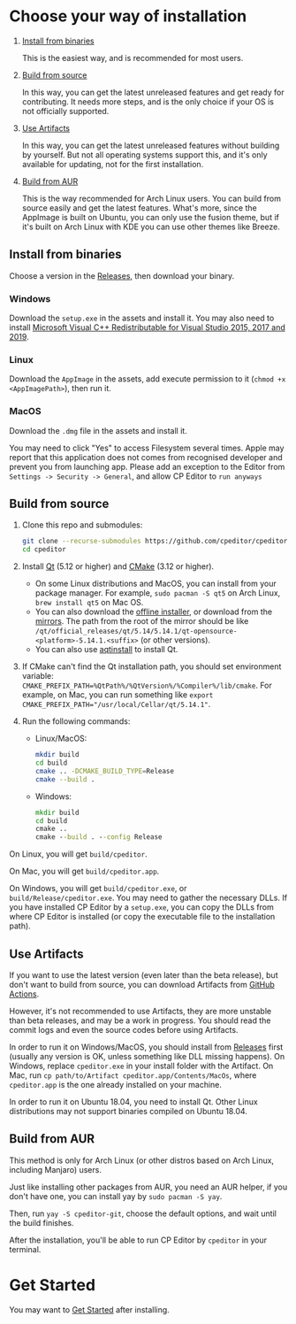 # Choose your way of installation

1. [Install from binaries](#Install-from-binaries)

   This is the easiest way, and is recommended for most users.

2. [Build from source](#Build-from-source)

   In this way, you can get the latest unreleased features and get ready for contributing. It needs more steps, and is the only choice if your OS is not officially supported.

3. [Use Artifacts](#Use-Artifacts)

    In this way, you can get the latest unreleased features without building by yourself. But not all operating systems support this, and it's only available for updating, not for the first installation.

4. [Build from AUR](#Build-from-AUR)

   This is the way recommended for Arch Linux users. You can build from source easily and get the latest features. What's more, since the AppImage is built on Ubuntu, you can only use the fusion theme, but if it's built on Arch Linux with KDE you can use other themes like Breeze.

## Install from binaries

Choose a version in the [Releases](https://github.com/cpeditor/cpeditor/releases), then download your binary.

### Windows

Download the `setup.exe` in the assets and install it. You may also need to install [Microsoft Visual C++ Redistributable for Visual Studio 2015, 2017 and 2019](https://support.microsoft.com/en-us/help/2977003/the-latest-supported-visual-c-downloads).

### Linux

Download the `AppImage` in the assets, add execute permission to it (`chmod +x <AppImagePath>`), then run it.

### MacOS

Download the `.dmg` file in the assets and install it.

You may need to click "Yes" to access Filesystem several times. Apple may report that this application does not comes from recognised developer and prevent you from launching app. Please add an exception to the Editor from `Settings -> Security -> General`, and allow CP Editor to `run anyways`

## Build from source

1. Clone this repo and submodules:

	```sh
	git clone --recurse-submodules https://github.com/cpeditor/cpeditor.git
	cd cpeditor
	```

2. Install [Qt](https://www.qt.io/download) (5.12 or higher) and [CMake](https://cmake.org/download/) (3.12 or higher).
   - On some Linux distributions and MacOS, you can install from your package manager. For example, `sudo pacman -S qt5` on Arch Linux, `brew install qt5` on Mac OS.
   - You can also download the [offline installer](https://www.qt.io/offline-installers), or download from the [mirrors](https://download.qt.io/static/mirrorlist/). The path from the root of the mirror should be like `/qt/official_releases/qt/5.14/5.14.1/qt-opensource-<platform>-5.14.1.<suffix>` (or other versions).
   - You can also use [aqtinstall](https://github.com/miurahr/aqtinstall) to install Qt.

3. If CMake can't find the Qt installation path, you should set environment variable: `CMAKE_PREFIX_PATH=%QtPath%/%QtVersion%/%Compiler%/lib/cmake`. For example, on Mac, you can run something like `export CMAKE_PREFIX_PATH="/usr/local/Cellar/qt/5.14.1"`.

4. Run the following commands:

	- Linux/MacOS:

		```sh
		mkdir build
		cd build
		cmake .. -DCMAKE_BUILD_TYPE=Release
		cmake --build .
		```

	- Windows:

		```bat
		mkdir build
		cd build
		cmake ..
		cmake --build . --config Release
		```

On Linux, you will get `build/cpeditor`.

On Mac, you will get `build/cpeditor.app`.

On Windows, you will get `build/cpeditor.exe`, or `build/Release/cpeditor.exe`. You may need to gather the necessary DLLs. If you have installed CP Editor by a `setup.exe`, you can copy the DLLs from where CP Editor is installed (or copy the executable file to the installation path).

## Use Artifacts

If you want to use the latest version (even later than the beta release), but don't want to build from source, you can download Artifacts from [GitHub Actions](https://github.com/cpeditor/cpeditor/actions).

However, it's not recommended to use Artifacts, they are more unstable than beta releases, and may be a work in progress. You should read the commit logs and even the source codes before using Artifacts.

In order to run it on Windows/MacOS, you should install from [Releases](https://github.com/cpeditor/cpeditor/releases) first (usually any version is OK, unless something like DLL missing happens). On Windows, replace `cpeditor.exe` in your install folder with the Artifact. On Mac, run `cp path/to/Artifact cpeditor.app/Contents/MacOs`, where `cpeditor.app` is the one already installed on your machine.

In order to run it on Ubuntu 18.04, you need to install Qt. Other Linux distributions may not support binaries compiled on Ubuntu 18.04.

## Build from AUR

This method is only for Arch Linux (or other distros based on Arch Linux, including Manjaro) users.

Just like installing other packages from AUR, you need an AUR helper, if you don't have one, you can install yay by `sudo pacman -S yay`.

Then, run `yay -S cpeditor-git`, choose the default options, and wait until the build finishes.

After the installation, you'll be able to run CP Editor by `cpeditor` in your terminal.

# Get Started

You may want to [Get Started](MANUAL.md#Get-Started) after installing.

